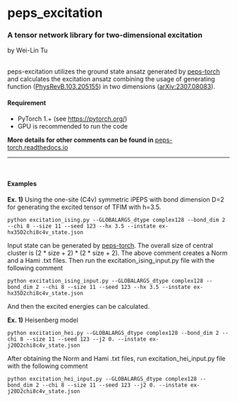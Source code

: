# peps_excitation
### A tensor network library for two-dimensional excitation
by Wei-Lin Tu

\
peps-excitation utilizes the ground state ansatz generated by [peps-torch](https://github.com/jurajHasik/tn-torch_dev) and calculates the excitation ansatz combining the usage of generating function ([PhysRevB.103.205155](https://journals.aps.org/prb/abstract/10.1103/PhysRevB.103.205155)) in two dimensions ([arXiv:2307.08083](https://arxiv.org/abs/2307.08083])). 

#### Requirement
- PyTorch 1.+ (see https://pytorch.org/)
- GPU is recommended to run the code

**More details for other comments can be found in** [peps-torch.readthedocs.io](https://peps-torch.readthedocs.io)
* * *
<br>

#### Examples
**Ex. 1)** Using the one-site (C4v) symmetric iPEPS with bond dimension D=2 for generating the excited tensor of TFIM with h=3.5.

```
python excitation_ising.py --GLOBALARGS_dtype complex128 --bond_dim 2 --chi 8 --size 11 --seed 123 --hx 3.5 --instate ex-hx35D2chi8c4v_state.json
```
Input state can be generated by [peps-torch](https://github.com/jurajHasik/tn-torch_dev). The overall size of central cluster is (2 * size + 2) * (2 * size + 2). The above comment creates a Norm and a Hami .txt files. Then run the excitation_ising_input.py file with the following comment

```
python excitation_ising_input.py --GLOBALARGS_dtype complex128 --bond_dim 2 --chi 8 --size 11 --seed 123 --hx 3.5 --instate ex-hx35D2chi8c4v_state.json
```
And then the excited energies can be calculated.

**Ex. 1)** Heisenberg model

```
python excitation_hei.py --GLOBALARGS_dtype complex128 --bond_dim 2 --chi 8 --size 11 --seed 123 --j2 0. --instate ex-j20D2chi8c4v_state.json
```
After obtaining the Norm and Hami .txt files, run excitation_hei_input.py file with the following comment

```
python excitation_hei_input.py --GLOBALARGS_dtype complex128 --bond_dim 2 --chi 8 --size 11 --seed 123 --j2 0. --instate ex-j20D2chi8c4v_state.json
```
